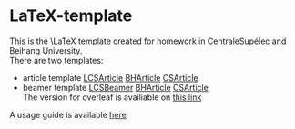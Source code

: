 # LaTeX-template
This is the \LaTeX template created for homework in CentraleSupélec and Beihang University.  
There are two templates:  
- article template [LCSArticle](LCSArticle.cls)  [BHArticle](BHArticle.cls)  [CSArticle](CSArticle.cls)   
- beamer template [LCSBeamer](LCSBeamer.cls)  [BHArticle](BHBeamer.cls)  [CSArticle](CSBeamer.cls)   
The version for overleaf is availiable on [this link](https://www.overleaf.com/read/tcbxdycqrwjg)

A usage guide is available [here](UsageGuide.pdf)
